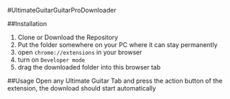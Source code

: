 #UltimateGuitarGuitarProDownloader

##Installation
1. Clone or Download the Repository
2. Put the folder somewhere on your PC where it can stay permanently
3. open ``chrome://extensions`` in your browser
4. turn on ``Developer mode``
5. drag the downloaded folder into this browser tab

##Usage
Open any Ultimate Guitar Tab and press the action button of the extension, the download should start automatically